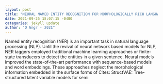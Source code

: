 ```yaml
--- 
layout: post 
title: "NEURAL NAMED ENTITY RECOGNITION FOR MORPHOLOGICALLY RICH LANGUAGES" 
date: 2021-09-25 18:07:15 -0400 
categories: jekyll update 
author: "O Gngr - 2021" 
--- 
```

Named entity recognition (NER) is an important task in natural language processing (NLP). Until the revival of neural network based models for NLP, NER taggers employed traditional machine learning approaches or finite-state transducers to detect the entities in a given sentence. Neural models improved the state-of-the-art performance with sequence-based models and word embeddings. These approaches neglect the morphological information embedded in the surface forms of Cites: StructVAE: Tree-structured latent variable models for semi